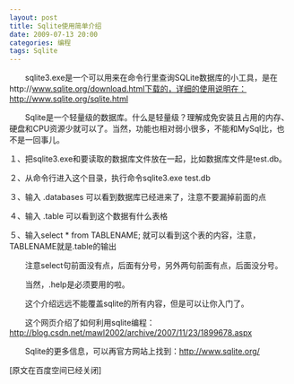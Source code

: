 ```yaml
---
layout: post
title: Sqlite使用简单介绍
date: 2009-07-13 20:00
categories: 编程
tags: Sqlite
---
```



　　sqlite3.exe是一个可以用来在命令行里查询SQLite数据库的小工具，是在http://www.sqlite.org/download.html下载的，详细的使用说明在：http://www.sqlite.org/sqlite.html

<!-- more -->



　　Sqlite是一个轻量级的数据库。什么是轻量级？理解成免安装且占用的内存、硬盘和CPU资源少就可以了。当然，功能也相对弱小很多，不能和MySql比，也不是一回事儿。

１、把sqlite3.exe和要读取的数据库文件放在一起，比如数据库文件是test.db。

２、从命令行进入这个目录，执行命令sqlite3.exe test.db

３、输入 .databases 可以看到数据库已经进来了，注意不要漏掉前面的点

４、输入 .table 可以看到这个数据有什么表格

５、输入select * from TABLENAME; 就可以看到这个表的内容，注意，TABLENAME就是.table的输出



　　注意select句前面没有点，后面有分号，另外两句前面有点，后面没分号。

　　当然，.help是必须要用的啦。

　　这个介绍远远不能覆盖sqlite的所有内容，但是可以让你入门了。

　　这个网页介绍了如何利用sqlite编程：http://blog.csdn.net/mawl2002/archive/2007/11/23/1899678.aspx

　　Sqlite的更多信息，可以再官方网站上找到：http://www.sqlite.org/

 

[原文在百度空间已经关闭]

